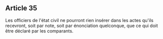 Article 35
----
Les officiers de l'état civil ne pourront rien insérer dans les actes qu'ils
recevront, soit par note, soit par énonciation quelconque, que ce qui doit être
déclaré par les comparants.
